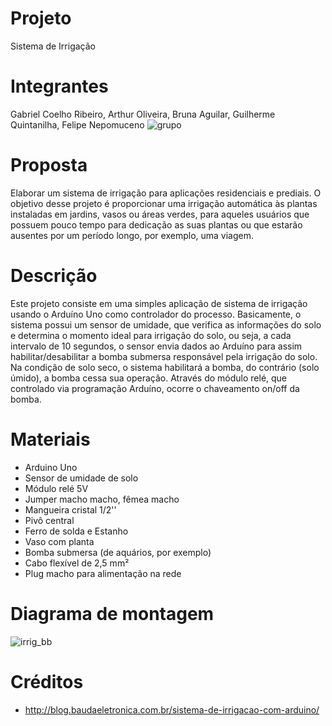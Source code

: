 # Projeto
Sistema de Irrigação 
# Integrantes 
Gabriel Coelho Ribeiro, Arthur Oliveira, Bruna Aguilar, Guilherme Quintanilha, Felipe Nepomuceno
![grupo](https://user-images.githubusercontent.com/53450775/68999216-4abc5b80-089c-11ea-9a4e-21c220cdca88.jpg)
# Proposta
Elaborar um sistema de irrigação para aplicações residenciais e prediais. O objetivo desse projeto é proporcionar uma irrigação automática às plantas instaladas em jardins, vasos ou áreas verdes, para aqueles usuários que possuem pouco tempo para dedicação as suas plantas ou que estarão ausentes por um período longo, por exemplo, uma viagem. 
# Descrição
Este projeto consiste em uma simples aplicação de sistema de irrigação usando o Arduíno Uno como controlador do processo. Basicamente, o sistema possui um sensor de umidade, que verifica as informações do solo e determina o momento ideal para irrigação do solo, ou seja, a cada intervalo de 10 segundos, o sensor envia dados ao Arduíno para assim habilitar/desabilitar a bomba submersa responsável pela irrigação do solo. Na condição de solo seco, o sistema habilitará a bomba, do contrário (solo úmido), a bomba cessa sua operação. Através do módulo relé, que controlado via programação Arduíno, ocorre o chaveamento on/off da bomba.      
# Materiais
- Arduino Uno
- Sensor de umidade de solo
- Módulo relé 5V
- Jumper macho macho, fêmea macho
- Mangueira cristal 1/2''
- Pivô central
- Ferro de solda e Estanho 
- Vaso com planta
- Bomba submersa (de aquários, por exemplo)
- Cabo flexível de 2,5 mm²
- Plug macho para alimentação na rede
# Diagrama de montagem
![irrig_bb](https://user-images.githubusercontent.com/53450775/68998818-fdd58680-0895-11ea-80cc-1255042ae007.jpg)
# Créditos 
- http://blog.baudaeletronica.com.br/sistema-de-irrigacao-com-arduino/


